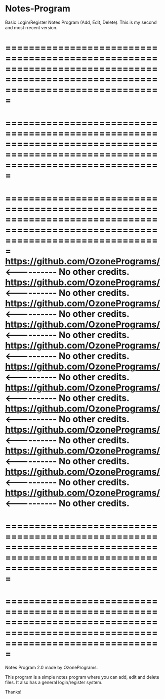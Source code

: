 # Notes-Program
Basic Login/Register Notes Program (Add, Edit, Delete). This is my second and most rrecent version.

===================================================================================================================================
===================================================================================================================================
===================================================================================================================================
===================================================================================================================================
===================================================================================================================================
https://github.com/OzonePrograms/ <---------- No other credits. https://github.com/OzonePrograms/ <---------- No other credits.
https://github.com/OzonePrograms/ <---------- No other credits. https://github.com/OzonePrograms/ <---------- No other credits.
https://github.com/OzonePrograms/ <---------- No other credits. https://github.com/OzonePrograms/ <---------- No other credits.
https://github.com/OzonePrograms/ <---------- No other credits. https://github.com/OzonePrograms/ <---------- No other credits.
https://github.com/OzonePrograms/ <---------- No other credits. https://github.com/OzonePrograms/ <---------- No other credits.
https://github.com/OzonePrograms/ <---------- No other credits. https://github.com/OzonePrograms/ <---------- No other credits.
===================================================================================================================================
===================================================================================================================================
===================================================================================================================================
===================================================================================================================================
===================================================================================================================================

Notes Program 2.0 made by OzonePrograms.

This program is a simple notes program where you can add, edit and delete files. It also has a general login/register system.

Thanks!
